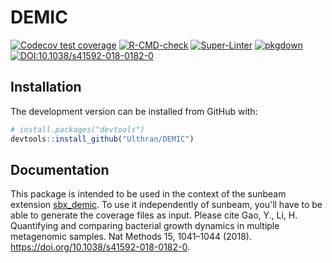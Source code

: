 # DEMIC

<!-- badges: start -->
  [![Codecov test coverage](https://codecov.io/gh/Ulthran/DEMIC/branch/master/graph/badge.svg)](https://app.codecov.io/gh/Ulthran/DEMIC?branch=master)
  [![R-CMD-check](https://github.com/Ulthran/DEMIC/actions/workflows/R-CMD-check.yaml/badge.svg)](https://github.com/Ulthran/DEMIC/actions/workflows/R-CMD-check.yaml)
  [![Super-Linter](https://github.com/Ulthran/DEMIC/actions/workflows/superlinter.yaml/badge.svg)](https://github.com/Ulthran/DEMIC/actions/workflows/superlinter.yaml)
  [![pkgdown](https://github.com/Ulthran/DEMIC/actions/workflows/pkgdown.yaml/badge.svg)](https://github.com/Ulthran/DEMIC/actions/workflows/pkgdown.yaml)
  [![DOI:10.1038/s41592-018-0182-0](https://badgen.net/badge/Published%20in/Nat%20Methods/blue)](https://doi.org/10.1038/s41592-018-0182-0)
<!-- badges: end -->

## Installation

The development version can be installed from GitHub with:

```r
# install.packages("devtools")
devtools::install_github("Ulthran/DEMIC")
```

## Documentation

This package is intended to be used in the context of the sunbeam extension [sbx_demic](https://github.com/Ulthran/sbx_demic). To use it independently of sunbeam, you'll have to be able to generate the coverage files as input. Please cite Gao, Y., Li, H. Quantifying and comparing bacterial growth dynamics in multiple metagenomic samples. Nat Methods 15, 1041–1044 (2018). https://doi.org/10.1038/s41592-018-0182-0.
